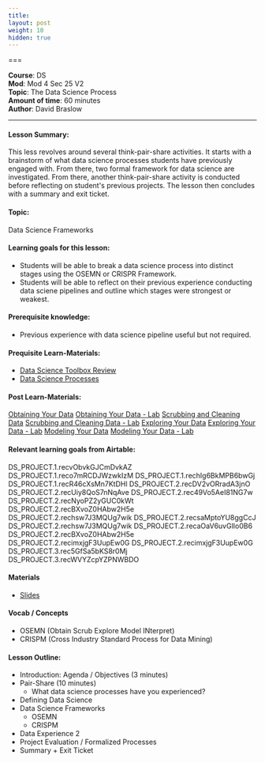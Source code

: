 ```yaml
---
title: 
layout: post
weight: 10
hidden: true
---
```


===


**Course**: DS   <br/>
**Mod**: Mod 4 Sec 25  V2         <br/>
**Topic**:  The Data Science Process <br/>
**Amount of time**: 60 minutes <br/>
**Author**: David Braslow


***

#### Lesson Summary:

This less revolves around several think-pair-share activities. It starts with a brainstorm of what data science processes students have previously engaged with. From there, two formal framework for data science are investigated. From there, another think-pair-share activity is conducted before reflecting on student's previous projects. The lesson then concludes with a summary and exit ticket.

#### Topic:

Data Science Frameworks

#### Learning goals for this lesson:

* Students will be able to break a data science process into distinct stages using the OSEMN or CRISPR Framework.
* Students will be able to reflect on their previous experience conducting data sciene pipelines and outline which stages were strongest or weakest.

#### Prerequisite knowledge:

* Previous experience with data science pipeline useful but not required.

#### Prequisite Learn-Materials:

* [Data Science Toolbox Review](https://github.com/learn-co-curriculum/dsc-data-science-toolbox-review)
* [Data Science Processes](https://github.com/learn-co-curriculum/dsc-data-science-processes)

#### Post Learn-Materials:

[Obtaining Your Data](https://github.com/learn-co-curriculum/dsc-obtaining-your-data)
[Obtaining Your Data - Lab](https://github.com/learn-co-curriculum/dsc-obtaining-your-data-lab)
[Scrubbing and Cleaning Data](https://github.com/learn-co-curriculum/dsc-scrubbing-and-cleaning-data)
[Scrubbing and Cleaning Data - Lab](https://github.com/learn-co-curriculum/dsc-scrubbing-and-cleaning-data-lab)
[Exploring Your Data](https://github.com/learn-co-curriculum/dsc-exploring-your-data)
[Exploring Your Data - Lab](https://github.com/learn-co-curriculum/dsc-exploring-your-data-lab)
[Modeling Your Data](https://github.com/learn-co-curriculum/dsc-modeling-your-data)
[Modeling Your Data  - Lab](https://github.com/learn-co-curriculum/dsc-modeling-your-data-lab/)

#### Relevant learning goals from Airtable: 


DS_PROJECT.1.recvObvkGJCmDvkAZ
DS_PROJECT.1.reco7mRCDJWzwkIzM
DS_PROJECT.1.rechIg6BkMPB6bwGj
DS_PROJECT.1.recR46cXsMn7KtDHl
DS_PROJECT.2.recDV2vORradA3jnO
DS_PROJECT.2.recUiy8QoS7nNqAve
DS_PROJECT.2.rec49Vo5AeI81NG7w
DS_PROJECT.2.recNyoPZ2yGUC0kWt
DS_PROJECT.2.recBXvoZ0HAbw2H5e
DS_PROJECT.2.rechsw7J3MQUg7wik
DS_PROJECT.2.recsaMptoYU8ggCcJ
DS_PROJECT.2.rechsw7J3MQUg7wik
DS_PROJECT.2.recaOaV6uvGlIo0B6
DS_PROJECT.2.recBXvoZ0HAbw2H5e
DS_PROJECT.2.recimxjgF3UupEw0G
DS_PROJECT.2.recimxjgF3UupEw0G
DS_PROJECT.3.rec5GfSa5bKS8r0Mj
DS_PROJECT.3.recWVYZcpYZPNWBDO

#### Materials

* [Slides](https://docs.google.com/presentation/d/1ZCmdqvCKxoi2q31uOcHd0G0edB0Wis_ECcb8WnO9WBw/edit#slide=id.g5ca96dca77_1_0)

#### Vocab / Concepts 

* OSEMN (Obtain Scrub Explore Model INterpret)
* CRISPM (Cross Industry Standard Process for Data Mining)

#### Lesson Outline:

* Introduction: Agenda / Objectives (3 minutes)
* Pair-Share (10 minutes)
	* What data science processes have you experienced?
* Defining Data Science
* Data Science Frameworks
	* OSEMN
	* CRISPM
* Data Experience 2
* Project Evaluation / Formalized Processes
* Summary + Exit Ticket
